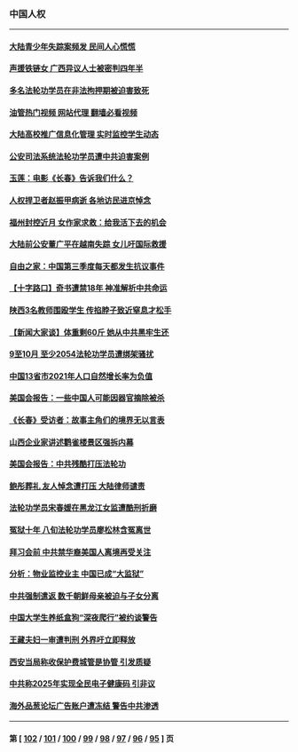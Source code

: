 ### 中国人权
---
#### [大陆青少年失踪案频发 民间人心慌慌](../../pages/ncid278/n13870138.md?11231245) 
#### [声援铁链女 广西异议人士被密判四年半](../../pages/ncid278/n13870924.md?11231245) 
#### [多名法轮功学员在非法拘押期被迫害致死](../../pages/ncid278/n13870463.md?11231245) 
#### [油管热门视频 网站代理 翻墙必看视频](http://138.2.39.72:81/youtube.html?epic-marker?11231245)
#### [大陆高校推广信息化管理 实时监控学生动态](../../pages/ncid278/n13868784.md?11231245) 
#### [公安司法系统法轮功学员遭中共迫害案例](../../pages/ncid278/n13869580.md?11231245) 
#### [玉莲：电影《长春》告诉我们什么？](../../pages/ncid278/n13869471.md?11231245) 
#### [人权捍卫者赵振甲病逝 各地访民进京悼念](../../pages/ncid278/n13869662.md?11231245) 
#### [福州封控近月 女作家求救：给我活下去的机会](../../pages/ncid278/n13869548.md?11231245) 
#### [大陆前公安董广平在越南失踪 女儿吁国际救援](../../pages/ncid278/n13869405.md?11231245) 
#### [自由之家：中国第三季度每天都发生抗议事件](../../pages/ncid278/n13869343.md?11231245) 
#### [【十字路口】奇书遭禁18年 神准解析中共命运](../../pages/ncid278/n13869175.md?11231245) 
#### [陕西3名教师围殴学生 传掐脖子致近窒息才松手](../../pages/ncid278/n13869026.md?11231245) 
#### [【新闻大家谈】体重剩60斤 她从中共黑牢生还](../../pages/ncid278/n13868304.md?11231245) 
#### [9至10月 至少2054法轮功学员遭绑架骚扰](../../pages/ncid278/n13867111.md?11231245) 
#### [中国13省市2021年人口自然增长率为负值](../../pages/ncid278/n13868538.md?11231245) 
#### [美国会报告：一些中国人可能因器官摘除被杀](../../pages/ncid278/n13867964.md?11231245) 
#### [《长春》受访者：故事主角们的境界无以言表](../../pages/ncid278/n13853008.md?11231245) 
#### [山西企业家讲述鹳雀楼景区强拆内幕](../../pages/ncid278/n13867311.md?11231245) 
#### [美国会报告：中共残酷打压法轮功](../../pages/ncid278/n13867408.md?11231245) 
#### [鲍彤葬礼 友人悼念遭打压 大陆律师谴责](../../pages/ncid278/n13866973.md?11231245) 
#### [法轮功学员宋春媛在黑龙江女监遭酷刑折磨](../../pages/ncid278/n13865630.md?11231245) 
#### [冤狱十年 八旬法轮功学员廖松林含冤离世](../../pages/ncid278/n13864239.md?11231245) 
#### [拜习会前 中共禁华裔美国人离境再受关注](../../pages/ncid278/n13865282.md?11231245) 
#### [分析：物业监控业主 中国已成“大监狱”](../../pages/ncid278/n13864795.md?11231245) 
#### [中共强制遣返 数千朝鲜母亲被迫与子女分离](../../pages/ncid278/n13864741.md?11231245) 
#### [中国大学生养纸盒狗“深夜爬行”被约谈警告](../../pages/ncid278/n13864617.md?11231245) 
#### [王藏夫妇一审遭判刑 外界吁立即释放](../../pages/ncid278/n13864583.md?11231245) 
#### [西安当局称收保护费城管是协管 引发质疑](../../pages/ncid278/n13864581.md?11231245) 
#### [中共称2025年实现全民电子健康码 引非议](../../pages/ncid278/n13864438.md?11231245) 
#### [海外品葱论坛广告账户遭冻结 警告中共渗透](../../pages/ncid278/n13862891.md?11231245) 

---
#### 第 [ [102](./102.md?11231245) / [101](./101.md?11231245) / [100](./100.md?11231245) / [99](./99.md?11231245) / [98](./98.md?11231245) / [97](./97.md?11231245) / [96](./96.md?11231245) / [95](./95.md?11231245) ] 页
